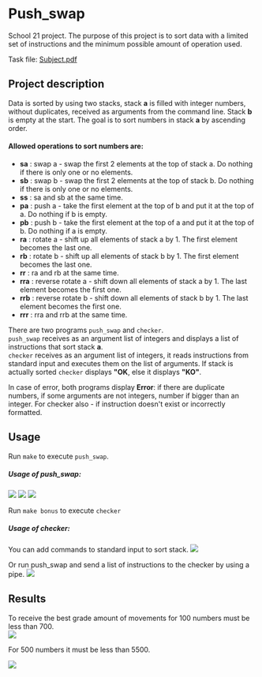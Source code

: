 # Push_swap
School 21 project. The purpose of this project is to sort data with a limited set of instructions and the minimum possible amount of operation used.

Task file: [Subject.pdf](https://github.com/Ollietani/Push_swap_21_school/blob/master/Subject.pdf)
## Project description

Data is sorted by using two stacks, stack **a** is filled with integer numbers, without duplicates, received as arguments from the command line.
Stack **b** is empty at the start.
The goal is to sort numbers in stack **a** by ascending order.

#### Allowed operations to sort numbers are:

- **sa** : swap a - swap the first 2 elements at the top of stack a. Do nothing if there
is only one or no elements.  
- **sb** : swap b - swap the first 2 elements at the top of stack b. Do nothing if there
is only one or no elements.  
- **ss** : sa and sb at the same time.  
- **pa** : push a - take the first element at the top of b and put it at the top of a. Do
nothing if b is empty.  
- **pb** : push b - take the first element at the top of a and put it at the top of b. Do
nothing if a is empty.  
- **ra** : rotate a - shift up all elements of stack a by 1. The first element becomes
the last one.  
- **rb** : rotate b - shift up all elements of stack b by 1. The first element becomes
the last one.  
- **rr** : ra and rb at the same time.  
- **rra** : reverse rotate a - shift down all elements of stack a by 1. The last element
becomes the first one.
- **rrb** : reverse rotate b - shift down all elements of stack b by 1. The last element
becomes the first one.
- **rrr** : rra and rrb at the same time.

There are two programs `push_swap` and `checker`.  
`push_swap` receives as an argument list of integers and displays a list of instructions that sort stack **a**.  
`checker` receives as an argument list of integers, it reads instructions from standard input and executes them on the list of arguments. If stack is actually sorted `checker` displays **"OK**, else it displays **"KO"**.

In case of error, both programs display **Error**: if there are duplicate numbers, if some arguments are not integers, number if bigger than an integer. For checker also - if instruction doesn't exist or incorrectly formatted.

## Usage

Run `make` to execute `push_swap`.  

##### Usage of push_swap:
![](https://github.com/Ollietani/Push_swap_21_school/blob/master/images/Screen%20Shot%202021-10-07%20at%203.03.09%20PM.png)
![](https://github.com/Ollietani/Push_swap_21_school/blob/master/images/Screen%20Shot%202021-10-07%20at%203.04.33%20PM.png)
![](https://github.com/Ollietani/Push_swap_21_school/blob/master/images/Screen%20Shot%202021-10-07%20at%203.05.12%20PM.png)

Run `make bonus` to execute `checker`

##### Usage of checker:  
You can add commands to standard input to sort stack.
![](https://github.com/Ollietani/Push_swap_21_school/blob/master/images/Screen%20Shot%202021-10-07%20at%203.56.57%20PM.png)

Or run push_swap and send a list of instructions to the checker by using a pipe.
![](https://github.com/Ollietani/Push_swap_21_school/blob/master/images/Screen%20Shot%202021-10-07%20at%203.53.37%20PM.png)

## Results

To receive the best grade amount of movements for 100 numbers must be less than 700.  
![](https://github.com/Ollietani/Push_swap_21_school/blob/master/images/Screen%20Shot%202021-10-07%20at%203.09.26%20PM.png)

For 500 numbers it must be less than 5500.

![](https://github.com/Ollietani/Push_swap_21_school/blob/master/images/Screen%20Shot%202021-10-07%20at%203.09.53%20PM.png)

